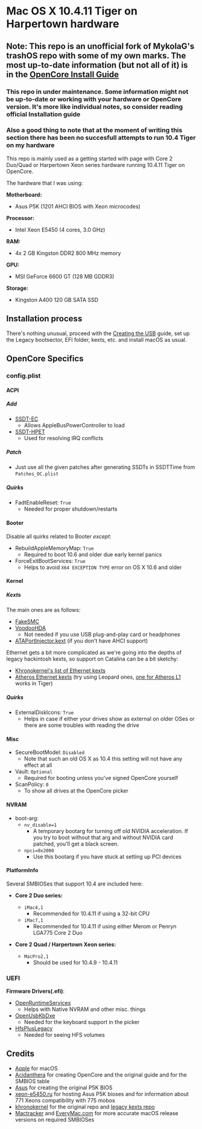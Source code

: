 # Mac OS X 10.4.11 Tiger on Harpertown hardware

## Note: This repo is an unofficial fork of MykolaG's trashOS repo with some of my own marks. The most up-to-date information (but not all of it) is in the [OpenCore Install Guide](https://dortania.github.io/OpenCore-Install-Guide/)

### This repo in under maintenance. Some information might not be up-to-date or working with your hardware or OpenCore version. It's more like individual notes, so consider reading official  Installation guide

### Also a good thing to note that at the moment of writing this section there has been no succesfull attempts to run 10.4 Tiger on my hardware

This repo is mainly used as a getting started with page with Core 2 Duo/Quad or Harpertown Xeon series hardware running 10.4.11 Tiger on OpenCore.

The hardware that I was using:

**Motherboard:**

- Asus P5K (1201 AHCI BIOS with Xeon microcodes)

**Processor:**

- Intel Xeon E5450 (4 cores, 3.0 GHz)

**RAM:**

- 4x 2 GB Kingston DDR2 800 MHz memory

**GPU:**

- MSI GeForce 6600 GT (128 MB GDDR3)

**Storage:**

- Kingston A400 120 GB SATA SSD

## Installation process

There's nothing unusual, proceed with the [Creating the USB](https://dortania.github.io/OpenCore-Install-Guide/installer-guide/#creating-the-usb) guide, set up the Legacy bootsector, EFI folder, kexts, etc. and install macOS as usual.

## OpenCore Specifics

### config.plist

#### ACPI

##### Add

- [SSDT-EC](https://dortania.github.io/Getting-Started-With-ACPI/Universal/ec-methods/ssdttime.html#fixing-embedded-controllers-ssdttime)
  - Allows AppleBusPowerController to load
- [SSDT-HPET](https://dortania.github.io/Getting-Started-With-ACPI/Universal/irq.html)
  - Used for resolving IRQ conflicts

##### Patch

- Just use all the given patches after generating SSDTs in SSDTTime from `Patches_OC.plist`

##### Quirks

- FadtEnableReset: `True`
  - Needed for proper shutdown/restarts

#### Booter

Disable all quirks related to Booter *except*:

- RebuildAppleMemoryMap: `True`
  - Required to boot 10.6 and older due early kernel panics
- ForceExitBootServices: `True`
  - Helps to avoid `X64 EXCEPTION TYPE` error on OS X 10.6 and older

#### Kernel

##### Kexts

The main ones are as follows:

- [FakeSMC](https://github.com/khronokernel/Legacy-Kexts/blob/master/32Bit-only/Zip/FakeSMC-32.kext.zip)
- [VoodooHDA](https://github.com/khronokernel/Legacy-Kexts/blob/master/FAT/Zip/VoodooHDA.kext.zip)
  - Not needed if you use USB plug-and-play card or headphones
- [ATAPortInjector.kext](https://github.com/khronokernel/Legacy-Kexts/blob/master/Injectors/Zip/ATAPortInjector.kext.zip) (if you don't have AHCI support)

Ethernet gets a bit more complicated as we're going into the depths of legacy hackintosh kexts, so support on Catalina can be a bit sketchy:

- [Khronokernel's list of Ethernet kexts](https://github.com/khronokernel/Legacy-Kexts#32-bit-kexts)
- [Atheros Ethernet kexts](https://code.google.com/archive/p/iats/downloads) (try using Leopard ones, [one for Atheros L1](https://storage.googleapis.com/google-code-archive-downloads/v2/code.google.com/iats/Atl1kext20080413.zip) works in Tiger)

##### Quirks

- ExternalDiskIcons: `True`
  - Helps in case if either your drives show as external on older OSes or there are some troubles with reading the drive

#### Misc

- SecureBootModel: `Disabled`
  - Note that such an old OS X as 10.4 this setting will not have any effect at all
- Vault: `Optional`
  - Required for booting unless you've signed OpenCore yourself
- ScanPolicy: `0`
  - To show all drives at the OpenCore picker

#### NVRAM

- boot-arg:
  - `nv_disable=1`
    - A temporary bootarg for turning off old NVIDIA acceleration. If you try to boot without that arg and without NVIDIA card patched, you'll get a black screen.
  - `npci=0x2000`
    - Use this bootarg if you have stuck at setting up PCI devices

#### PlatformInfo

Several SMBIOSes that support 10.4 are included here:

- **Core 2 Duo series:**
  - `iMac4,1`
    - Recommended for 10.4.11 if using a 32-bit CPU
  - `iMac7,1`
    - Recommended for 10.4.11 if using either Merom or Penryn LGA775 Core 2 Duo

- **Core 2 Quad / Harpertown Xeon series:**
  - `MacPro2,1`
    - Should be used for 10.4.9 - 10.4.11

### UEFI

**Firmware Drivers(.efi)**:

- [OpenRuntimeServices](https://github.com/acidanthera/OpenCorePkg/releases)
  - Helps with Native NVRAM and other misc. things
- [OpenUsbKbDxe](https://github.com/acidanthera/OpenCorePkg/releases)
  - Needed for the keyboard support in the picker
- [HfsPlusLegacy](https://github.com/acidanthera/OcBinaryData)
  - Needed for seeing HFS volumes

## Credits

- [Apple](https://www.apple.com/ru/) for macOS
- [Acidanthera](https://dortania.github.io/) for creating OpenCore and the original guide and for the SMBIOS table
- [Asus](https://www.asus.com/ru/) for creating the original P5K BIOS
- [xeon-e5450.ru](https://xeon-e5450.ru/socket-775/bios-asus/) for hosting Asus P5K bioses and for information about 771 Xeons compatibility with 775 mobos
- [khronokernel](https://github.com/khronokernel) for the original repo and [legacy kexts repo](https://github.com/khronokernel/Legacy-Kexts)
- [Mactracker](https://mactracker.ca/) and [EveryMac.com](https://everymac.com/) for more accurate macOS release versions on required SMBIOSes